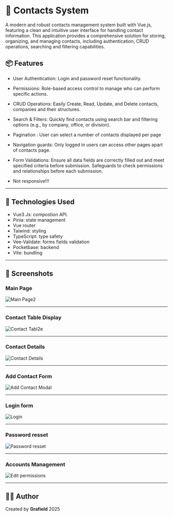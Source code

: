 # 📒 Contacts System

A modern and robust contacts management system built with Vue.js, featuring a clean and intuitive user interface for handling contact information. This application provides a comprehensive solution for storing, organizing, and managing contacts, including authentication, CRUD operations, searching and filtering capabilities.



## 📦 Features

- User Authentication: Login and password reset functionality.

- Permissions: Role-based access control to manage who can perform specific actions.

- CRUD Operations: Easily Create, Read, Update, and Delete contacts, companies and their structures.

- Search & Filters: Quickly find contacts using search bar and filtering options (e.g., by company, office, or division).

- Pagination : User can select a number of contacts displayed per page

- Navigation guards: Only logged in users can access other pages apart of contacts page.

- Form Validations: Ensure all data fields are correctly filled out and meet specified criteria before submission. Safeguards to check permissions and relationships before each submission.
- Not responsive!!!


---

## 🧰 Technologies Used

- Vue3 Js: compostion API.
- Pinia: state management
- Vue router
- Taiwind: styling
- TypeScript: type safety
- Vee-Validate: forms fields validation
- Pocketbase: backend
- Vite: bundling

---

## 📸 Screenshots

### Main Page

![Main Page2](https://i.ibb.co/35YxHL4S/main2.png
)

---

### Contact Table Display

![Contact Tabl2e](https://i.ibb.co/Xrk5GRpG/table2.png)

---

### Contact Details

![Contact Details](https://i.ibb.co/yFKFGDbq/details.png)

---

### Add Contact Form


![Add Contact Modal](https://i.ibb.co/qYHVthx3/create.png)

---

### Login form


![Login](https://i.ibb.co/QGN8SB8/login.png)

---

### Password resset


![Password resset](https://i.ibb.co/Jj9zX0nB/password-resset.png)

---

### Accounts Management


![Edit permissions](https://i.ibb.co/kVHVMrgg/permissions.png)

---


## 🙋‍♂️ Author

Created by **Grafield** 2025

